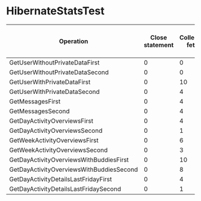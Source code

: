 # HibernateStatsTest

| Operation| Close statement| Collection fetch| Collection load| Collection recreate| Collection remove| Collection update| Connect| Entity delete| Entity fetch| Entity insert| Entity load| Entity update| Flush| Optimistic failure| Prepare statement| Query cache hit| Query cache miss| Query cache put| Query execution| Query execution max time| Second level cache hit| Second level cache miss| Second level cache put| Session close| Session open| Successful transaction| Transaction
| ---| ---| ---| ---| ---| ---| ---| ---| ---| ---| ---| ---| ---| ---| ---| ---| ---| ---| ---| ---| ---| ---| ---| ---| ---| ---| ---| ---
| GetUserWithoutPrivateDataFirst| 0| 0| 0| 0| 0| 0| 1| 0| 0| 0| 1| 0| 1| 0| 1| 0| 0| 0| 0| 0| 0| 0| 0| 3| 3| 1| 1
| GetUserWithoutPrivateDataSecond| 0| 0| 0| 0| 0| 0| 1| 0| 0| 0| 1| 0| 1| 0| 1| 0| 0| 0| 0| 0| 0| 0| 0| 2| 2| 1| 1
| GetUserWithPrivateDataFirst| 0| 10| 15| 0| 0| 0| 1| 0| 23| 0| 65| 0| 3| 0| 38| 0| 0| 0| 3| 16| 0| 0| 0| 2| 2| 3| 3
| GetUserWithPrivateDataSecond| 0| 4| 9| 0| 0| 0| 1| 0| 20| 0| 59| 0| 3| 0| 32| 0| 0| 0| 3| 6| 0| 0| 0| 2| 2| 3| 3
| GetMessagesFirst| 0| 4| 9| 0| 0| 0| 1| 0| 25| 0| 128| 0| 4| 0| 46| 0| 0| 0| 10| 45| 0| 0| 0| 2| 2| 6| 6
| GetMessagesSecond| 0| 4| 9| 0| 0| 0| 1| 0| 25| 0| 128| 0| 4| 0| 46| 0| 0| 0| 10| 38| 0| 0| 0| 2| 2| 6| 6
| GetDayActivityOverviewsFirst| 0| 4| 8| 0| 0| 0| 1| 0| 2| 0| 31| 0| 2| 0| 9| 0| 0| 0| 1| 2| 0| 0| 0| 2| 2| 2| 2
| GetDayActivityOverviewsSecond| 0| 1| 6| 0| 0| 0| 1| 0| 3| 0| 28| 0| 2| 0| 6| 0| 0| 0| 1| 3| 0| 0| 0| 2| 2| 2| 2
| GetWeekActivityOverviewsFirst| 0| 6| 19| 0| 0| 0| 1| 0| 2| 0| 70| 0| 2| 0| 11| 0| 0| 0| 1| 8| 0| 0| 0| 2| 2| 2| 2
| GetWeekActivityOverviewsSecond| 0| 3| 16| 0| 0| 0| 1| 0| 3| 0| 66| 0| 2| 0| 8| 0| 0| 0| 1| 3| 0| 0| 0| 2| 2| 2| 2
| GetDayActivityOverviewsWithBuddiesFirst| 0| 10| 51| 0| 0| 0| 1| 0| 21| 0| 256| 0| 3| 0| 46| 0| 0| 0| 10| 6| 0| 0| 0| 2| 2| 3| 3
| GetDayActivityOverviewsWithBuddiesSecond| 0| 8| 49| 0| 0| 0| 1| 0| 20| 0| 255| 0| 3| 0| 43| 0| 0| 0| 10| 16| 0| 0| 0| 2| 2| 3| 3
| GetDayActivityDetailsLastFridayFirst| 0| 4| 6| 0| 0| 0| 1| 0| 2| 0| 24| 0| 2| 0| 9| 0| 0| 0| 1| 5| 0| 0| 0| 2| 2| 2| 2
| GetDayActivityDetailsLastFridaySecond| 0| 1| 3| 0| 0| 0| 1| 0| 2| 0| 17| 0| 2| 0| 5| 0| 0| 0| 1| 6| 0| 0| 0| 2| 2| 2| 2

